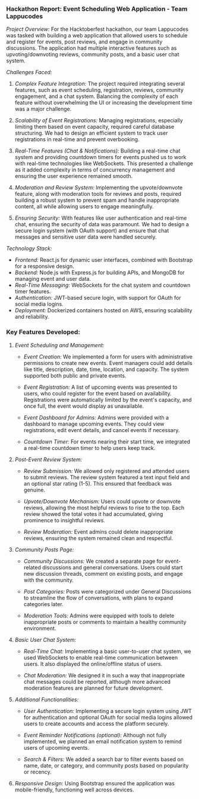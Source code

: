 ### Hackathon Report: Event Scheduling Web Application - Team Lappucodes

*Project Overview:*
For the Hacktoberfest hackathon, our team Lappucodes was tasked with building a web application that allowed users to schedule and register for events, post reviews, and engage in community discussions. The application had multiple interactive features such as upvoting/downvoting reviews, community posts, and a basic user chat system.

*Challenges Faced:*

1. *Complex Feature Integration:*
   The project required integrating several features, such as event scheduling, registration, reviews, community engagement, and a chat system. Balancing the complexity of each feature without overwhelming the UI or increasing the development time was a major challenge.

2. *Scalability of Event Registrations:*
   Managing registrations, especially limiting them based on event capacity, required careful database structuring. We had to design an efficient system to track user registrations in real-time and prevent overbooking.

3. *Real-Time Features (Chat & Notifications):*
   Building a real-time chat system and providing countdown timers for events pushed us to work with real-time technologies like WebSockets. This presented a challenge as it added complexity in terms of concurrency management and ensuring the user experience remained smooth.

4. *Moderation and Review System:*
   Implementing the upvote/downvote feature, along with moderation tools for reviews and posts, required building a robust system to prevent spam and handle inappropriate content, all while allowing users to engage meaningfully.

5. *Ensuring Security:*
   With features like user authentication and real-time chat, ensuring the security of data was paramount. We had to design a secure login system (with OAuth support) and ensure that chat messages and sensitive user data were handled securely.

*Technology Stack:*
- *Frontend:* React.js for dynamic user interfaces, combined with Bootstrap for a responsive design.
- *Backend:* Node.js with Express.js for building APIs, and MongoDB for managing event and user data.
- *Real-Time Messaging:* WebSockets for the chat system and countdown timer features.
- *Authentication:* JWT-based secure login, with support for OAuth for social media logins.
- *Deployment:* Dockerized containers hosted on AWS, ensuring scalability and reliability.

### Key Features Developed:

1. *Event Scheduling and Management:*
   - *Event Creation:* We implemented a form for users with administrative permissions to create new events. Event managers could add details like title, description, date, time, location, and capacity. The system supported both public and private events.
   
   - *Event Registration:* A list of upcoming events was presented to users, who could register for the event based on availability. Registrations were automatically limited by the event's capacity, and once full, the event would display as unavailable.

   - *Event Dashboard for Admins:* Admins were provided with a dashboard to manage upcoming events. They could view registrations, edit event details, and cancel events if necessary.

   - *Countdown Timer:* For events nearing their start time, we integrated a real-time countdown timer to help users keep track.

2. *Post-Event Review System:*
   - *Review Submission:* We allowed only registered and attended users to submit reviews. The review system featured a text input field and an optional star rating (1-5). This ensured that feedback was genuine.
   
   - *Upvote/Downvote Mechanism:* Users could upvote or downvote reviews, allowing the most helpful reviews to rise to the top. Each review showed the total votes it had accumulated, giving prominence to insightful reviews.
   
   - *Review Moderation:* Event admins could delete inappropriate reviews, ensuring the system remained clean and respectful.

3. *Community Posts Page:*
   - *Community Discussions:* We created a separate page for event-related discussions and general conversations. Users could start new discussion threads, comment on existing posts, and engage with the community.
   
   - *Post Categories:* Posts were categorized under General Discussions to streamline the flow of conversations, with plans to expand categories later.

   - *Moderation Tools:* Admins were equipped with tools to delete inappropriate posts or comments to maintain a healthy community environment.

4. *Basic User Chat System:*
   - *Real-Time Chat:* Implementing a basic user-to-user chat system, we used WebSockets to enable real-time communication between users. It also displayed the online/offline status of users.
   
   - *Chat Moderation:* We designed it in such a way that inappropriate chat messages could be reported, although more advanced moderation features are planned for future development.

5. *Additional Functionalities:*
   - *User Authentication:* Implementing a secure login system using JWT for authentication and optional OAuth for social media logins allowed users to create accounts and access the platform securely.
   
   - *Event Reminder Notifications (optional):* Although not fully implemented, we planned an email notification system to remind users of upcoming events.
   
   - *Search & Filters:* We added a search bar to filter events based on name, date, or category, and community posts based on popularity or recency.

6. *Responsive Design:* Using Bootstrap ensured the application was mobile-friendly, functioning well across devices.
